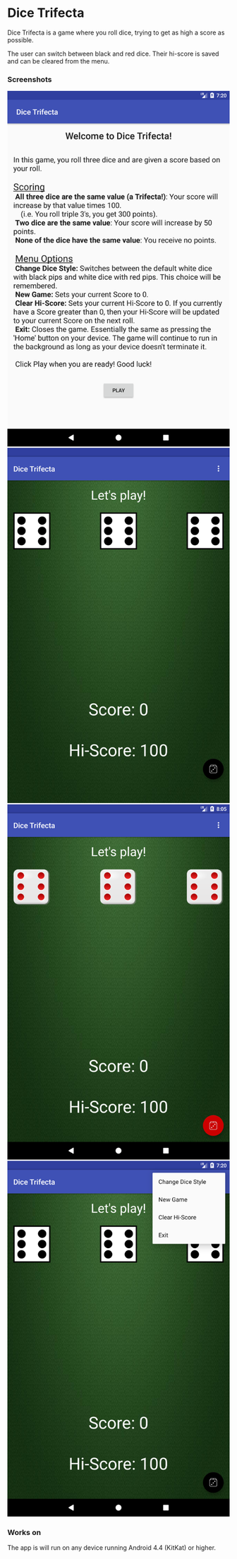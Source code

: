 # Dice Trifecta
Dice Trifecta is a game where you roll dice, trying to get as high a score as possible.

The user can switch between black and red dice. Their hi-score is saved and can be cleared from the menu.

### Screenshots
![ScreenShot](/app/src/main/assets/Screenshots/AppInterfaceInstructions.png)
![ScreenShot](/app/src/main/assets/Screenshots/AppInterfaceBlackDice.png)
![ScreenShot](/app/src/main/assets/Screenshots/AppInterfaceRedDice.png)
![ScreenShot](/app/src/main/assets/Screenshots/AppInterfaceMenu.png)

### Works on
The app is will run on any device running Android 4.4 (KitKat) or higher.
